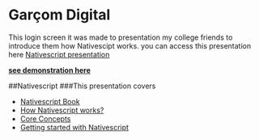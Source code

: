 # Garçom Digital

This login screen it was made to presentation my college friends to introduce them how Nativescipt works.
you can access this presentation here [Nativescript presentation](https://drive.google.com/open?id=17LVaL_nu9ewCzLqwiOqR_9jrTyjz9Hzi2sCtiwCSnlw)

[**see demonstration here**](https://play.nativescript.org/?template=play-tsc&id=tjXk2q&v=4)

##Nativescript
###This presentation covers 
* [Nativescript Book](https://www.nativescript.org/get-the-nativescript-book)
* [How Nativescript works?](https://developer.telerik.com/featured/nativescript-works/)
* [Core Concepts](https://docs.nativescript.org/core-concepts/modules)
* [Getting started with Nativescript](https://docs.telerik.com/devtools/nativescript-ui/Controls/NativeScript/ListView/overview)
 

